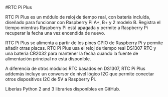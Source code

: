<!--
---
name: RTC Pi Plus
class: board
type: rtc
formfactor: HAT
manufacturer: AB Electronics
description: Real-Time Clock Module for the Raspberry Pi
url: https://www.abelectronics.co.uk/p/52/RTC-Pi-Plus
github: https://github.com/abelectronicsuk
buy: https://www.abelectronics.co.uk/p/52/RTC-Pi-Plus
image: 'ab-rtc-pi-plus.png'
pincount: 40
eeprom: no
power:
  '1':
  '2':
ground:
  '6':
  '9':
  '14':
  '20':
  '25':
  '30':
  '34':
  '39':
pin:
  '3':
    mode: i2c
  '5':
    mode: i2c
i2c:
  '0x68':
    name: DS1307
    device: DS1307
-->
#RTC Pi Plus

RTC Pi Plus es un módulo de reloj de tiempo real, con batería incluída, diseñado para funcionar con Raspberry Pi A+, B+ y 2 modelo B. Registra el tiempo mientras Raspberry Pi está apagada y permite a Raspberry Pi recuperar la fecha una vez encendida de nuevo.

RTC Pi Plus se alimenta a partir de los pines GPIO de Raspberry Pi y permite añadir otras placas. RTC Pi Plus usa el reloj de tiempo real DS1307 RTC y una batería CR2032 para mantener la fecha cuando la fuente de alimentación principal no está disponible.

A diferencia de otros módulos RTC basados en DS1307, RTC Pi Plus addemás incluye un conversor de nivel lógico I2C que permite conectar otros dispositivos I2C de 5V a Raspberry Pi.

Liberías Python 2 and 3 libraries disponibles en GitHub.
